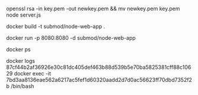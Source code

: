 openssl rsa -in key.pem -out newkey.pem && mv newkey.pem key.pem
node server.js


docker build -t submod/node-web-app .

docker run -p 8080:8080 -d submod/node-web-app


docker ps

docker logs 87cf44b2af36926e30c81dc405def463b88d539b5e70ba5825381cff88c10629
docker exec -it 7bd3aa8136eae562a6217ac5fef1d60320aadd2d7d0ac56623ff70dbd7352f2b  /bin/bash

